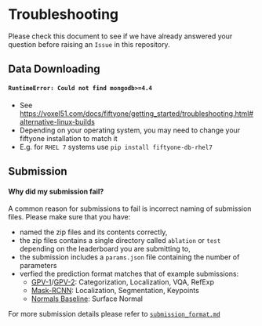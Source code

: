 # Troubleshooting

Please check this document to see if we have already answered your question before raising an `Issue` in this repository. 

## Data Downloading

#### `RuntimeError: Could not find mongodb>=4.4`
- See https://voxel51.com/docs/fiftyone/getting_started/troubleshooting.html#alternative-linux-builds
- Depending on your operating system, you may need to change your fiftyone installation to match it
- E.g. for `RHEL 7` systems use `pip install fiftyone-db-rhel7`

## Submission

#### Why did my submission fail?
A common reason for submissions to fail is incorrect naming of submission files. Please make sure that you have:
- named the zip files and its contents correctly, 
- the zip files contains a single directory called `ablation` or `test` depending on the leaderboard you are submitting to,
- the submission includes a `params.json` file containing the number of parameters
- verfied the prediction format matches that of example submissions:
  - [GPV-1](https://ai2-prior-grit.s3.us-west-2.amazonaws.com/public/baselines/gpv/ablation.zip)/[GPV-2](https://ai2-prior-grit.s3.us-west-2.amazonaws.com/public/baselines/gpv2/ablation.zip): Categorization, Localization, VQA, RefExp
  - [Mask-RCNN](https://ai2-prior-grit.s3.us-west-2.amazonaws.com/public/baselines/maskrcnn/ablation.zip): Localization, Segmentation, Keypoints
  - [Normals Baseline](https://ai2-prior-grit.s3.us-west-2.amazonaws.com/public/baselines/uncertsn/ablation.zip): Surface Normal

For more submission details please refer to [`submission_format.md`](submission_format.md)
